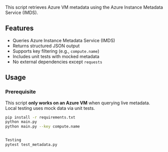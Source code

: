 This script retrieves Azure VM metadata using the Azure Instance Metadata Service (IMDS).

## Features
- Queries Azure Instance Metadata Service (IMDS)
- Returns structured JSON output
- Supports key filtering (e.g., `compute.name`)
- Includes unit tests with mocked metadata
- No external dependencies except `requests`

## Usage

### Prerequisite

This script **only works on an Azure VM** when querying live metadata.  
Local testing uses mock data via unit tests.

```bash
pip install -r requirements.txt
python main.py                
python main.py --key compute.name  


Testing
pytest test_metadata.py


